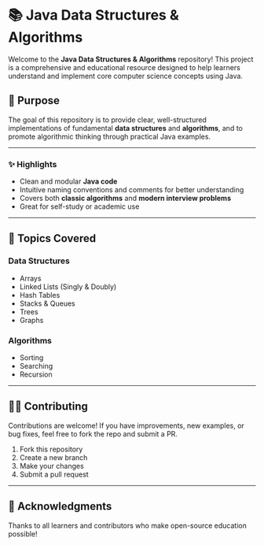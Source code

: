 # 📚 Java Data Structures & Algorithms

Welcome to the **Java Data Structures & Algorithms** repository! This project is a comprehensive and educational resource designed to help learners understand and implement core computer science concepts using Java.

## 🚀 Purpose

The goal of this repository is to provide clear, well-structured implementations of fundamental **data structures** and **algorithms**, and to promote algorithmic thinking through practical Java examples.

---

### ✨ Highlights

- Clean and modular **Java code**
- Intuitive naming conventions and comments for better understanding
- Covers both **classic algorithms** and **modern interview problems**
- Great for self-study or academic use

---

## 🧠 Topics Covered

### Data Structures
- Arrays
- Linked Lists (Singly & Doubly)
- Hash Tables
- Stacks & Queues
- Trees
- Graphs

### Algorithms
- Sorting
- Searching
- Recursion

---

## 🧑‍💻 Contributing

Contributions are welcome! If you have improvements, new examples, or bug fixes, feel free to fork the repo and submit a PR.

1. Fork this repository
2. Create a new branch
3. Make your changes
4. Submit a pull request

---

## 🙌 Acknowledgments

Thanks to all learners and contributors who make open-source education possible!

